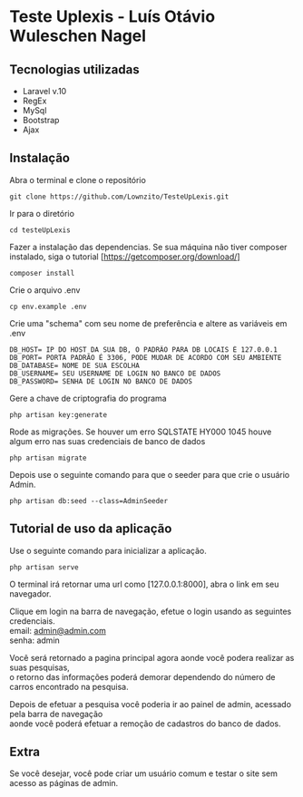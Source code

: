 # Teste Uplexis - Luís Otávio Wuleschen Nagel

## Tecnologias utilizadas
- Laravel v.10
- RegEx
- MySql
- Bootstrap
- Ajax
## Instalação
Abra o terminal e clone o repositório
```
git clone https://github.com/Lownzito/TesteUpLexis.git
```
Ir para o diretório
```
cd testeUpLexis
```
Fazer a instalação das dependencias. Se sua máquina não tiver composer instalado, siga o tutorial [https://getcomposer.org/download/] 
```
composer install
```
Crie o arquivo .env
```
cp env.example .env
```
Crie uma "schema" com seu nome de preferência e altere as variáveis em .env
```
DB_HOST= IP DO HOST DA SUA DB, O PADRÃO PARA DB LOCAIS É 127.0.0.1 
DB_PORT= PORTA PADRÃO É 3306, PODE MUDAR DE ACORDO COM SEU AMBIENTE
DB_DATABASE= NOME DE SUA ESCOLHA 
DB_USERNAME= SEU USERNAME DE LOGIN NO BANCO DE DADOS 
DB_PASSWORD= SENHA DE LOGIN NO BANCO DE DADOS 
```
Gere a chave de criptografia do programa
```
php artisan key:generate
```
Rode as migrações. Se houver um erro SQLSTATE HY000 1045 houve algum erro nas suas credenciais de banco de dados
```
php artisan migrate
```
Depois use o seguinte comando para que o seeder para que crie o usuário Admin.
```
php artisan db:seed --class=AdminSeeder
```

## Tutorial de uso da aplicação
Use o seguinte comando para inicializar a aplicação.
```
php artisan serve
```
O terminal irá retornar uma url como [127.0.0.1:8000], abra o link em seu navegador.

Clique em login na barra de navegação, efetue o login usando as seguintes credenciais. <br>
email: admin@admin.com <br>
senha: admin <br>

Você será retornado a pagina principal agora aonde você podera realizar as suas pesquisas, <br>
o retorno das informações poderá demorar dependendo do número de carros encontrado na pesquisa. <br>

Depois de efetuar a pesquisa você poderia ir ao painel de admin, acessado pela barra de navegação <br>
aonde você poderá efetuar a remoção de cadastros do banco de dados.

## Extra
Se você desejar, você pode criar um usuário comum e testar o site sem acesso as páginas de admin.
